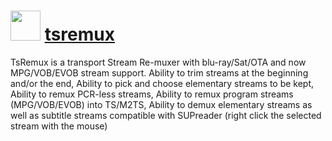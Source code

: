 ﻿# <img src="" width="48" height="48"/> [tsremux](https://chocolatey.org/packages/tsremux)


TsRemux is a transport Stream Re-muxer with blu-ray/Sat/OTA and now MPG/VOB/EVOB stream support. Ability to trim streams at the beginning and/or the end, Ability to pick and choose elementary streams to be kept, Ability to remux PCR-less streams, Ability to remux program streams (MPG/VOB/EVOB) into TS/M2TS, Ability to demux elementary streams as well as subtitle streams compatible with SUPreader (right click the selected stream with the mouse)

